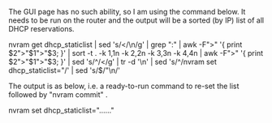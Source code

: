 The GUI page has no such ability, so I am using the command below. It needs to be run on the router and the output will be a sorted (by IP) list of all DHCP reservations.

nvram get dhcp_staticlist | sed 's/</\n/g' | grep ":" | awk -F">" '{ print $2">"$1">"$3; }' | sort -t . -k 1,1n -k 2,2n -k 3,3n -k 4,4n | awk -F">" '{ print $2">"$1">"$3; }' | sed 's/^/</g' | tr -d '\n' | sed 's/^/nvram set dhcp_staticlist="/' | sed 's/$/"\n/'

The output is as below, i.e. a ready-to-run command to re-set the list followed by "nvram commit" .

nvram set dhcp_staticlist="......"